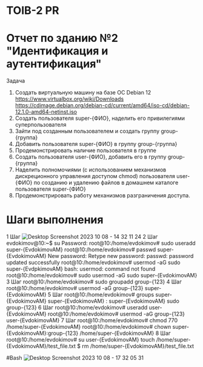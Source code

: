 # TOIB-2 PR
# Отчет по зданию №2 "Идентификация и аутентификация"
Задача 
1. Создать виртуальную машину на базе ОС Debian 12 https://www.virtualbox.org/wiki/Downloads
https://cdimage.debian.org/debian-cd/current/amd64/iso-cd/debian-12.1.0-amd64-netinst.iso
2. Создать пользователя super-{ФИО}, наделить его привилегиями суперпользователя
3. Зайти под созданным пользователем и создать группу group-{группа}
4. Добавить пользователя super-{ФИО} в группу group-{группа}
5. Продемонстрировать наличие пользователя в группе
6. Создать пользователя user-{ФИО}, добавить его в группу group-{группа}
7. Наделить полномочиями (с использованием механизмов дискреционного управления
доступом chmod) пользователя user-{ФИО} по созданию и удалению файлов в домашнем
каталоге пользователя super-{ФИО}
8. Продемонстрировать работу механизмов разграничения доступа.
# Шаги выполнения 
1 Шаг ![Desktop Screenshot 2023 10 08 - 14 32 11 24](https://github.com/hipster-x/TOIB-2-2/assets/145153023/6f17d372-9587-4157-81ef-ee650684aa8d)
2 Шаг
evdokimov@10:~$ su
Password: 
root@10:/home/evdokimov# sudo useradd super-{EvdokimovAM}
root@10:/home/evdokimov# passwd super-{EvdokimovAM}
New password: 
Retype new password: 
passwd: password updated successfully
root@10:/home/evdokimov# usermod -aG sudo super-{EvdpkimovAM}
bash: usermod: command not found
root@10:/home/evdokimov# sudo usermod -aG sudo super-{EvdokimovAM}
3 Шаг
root@10:/home/evdokimov# sudo groupadd group-{123}
4 Шаг
root@10:/home/evdokimov# usermod -aG group-{123} super-{EvdokimovAM}
5 Шаг
root@10:/home/evdokimov# groups super-{EvdokimovAM}
super-{EvdokimovAM} : super-{EvdokimovAM} sudo group-{123}
6 Шаг
root@10:/home/evdokimov# useradd user-{EvdokimovAM}
root@10:/home/evdokimov# usermod -aG group-{123} user-{EvdokimovAM}
7 Шаг
root@10:/home/evdokimov# chmod 770 /home/super-{EvdokimovAM}
root@10:/home/evdokimov# chown super-{EvdokimovAM}:group-{123} /home/super-{EvdokimovAM}
8 Шаг
root@10:/home/evdokimov# su user-{EvdokimovAM}
touch /home/super-{EvdokimovAM}/test_file.txt
$ rm /home/super-{EvdokimovAM}/test_file.txt

#Bash
![Desktop Screenshot 2023 10 08 - 17 32 05 31](https://github.com/hipster-x/TOIB-2-2/assets/145153023/5b29e76b-ef4b-4f9f-a972-b08a0330c6d8)

